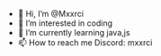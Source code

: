 - 👋 Hi, I’m @Mxxrci
- 👀 I’m interested in coding
- 🌱 I’m currently learning java,js 
- 📫 How to reach me Discord: mxxrci
